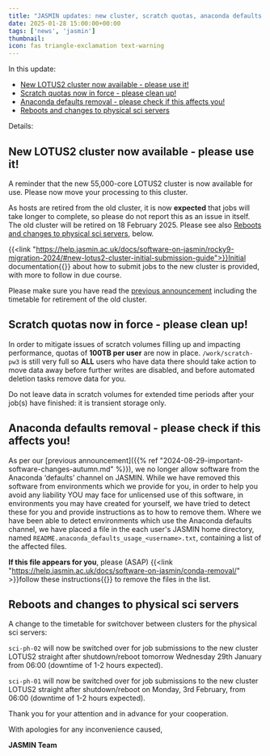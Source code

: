 ```yaml
---
title: "JASMIN updates: new cluster, scratch quotas, anaconda defaults removal"
date: 2025-01-28 15:00:00+00:00
tags: ['news', 'jasmin']
thumbnail: 
icon: fas triangle-exclamation text-warning
---
```



In this update:

- [New LOTUS2 cluster now available - please use it!](#new-lotus2-cluster-now-available---please-use-it)
- [Scratch quotas now in force - please clean up!](#scratch-quotas-now-in-force---please-clean-up)
- [Anaconda defaults removal - please check if this affects you!](#anaconda-defaults-removal---please-check-if-this-affects-you)
- [Reboots and changes to physical sci servers](#reboots-and-changes-to-physical-sci-servers)

Details:

## New LOTUS2 cluster now available - please use it!

A reminder that the new 55,000-core LOTUS2 cluster is now available for use. Please now move your processing to this cluster.

As hosts are retired from the old cluster, it is now **expected** that jobs will take longer to complete, so please do not report this as an issue in itself. The old cluster will be retired on 18 February 2025. Please see also [Reboots and changes to physical sci servers](#reboots-and-changes-to-physical-sci-servers), below.

{{<link "https://help.jasmin.ac.uk/docs/software-on-jasmin/rocky9-migration-2024/#new-lotus2-cluster-initial-submission-guide">}}Initial documentation{{</link>}} about how to submit jobs to the new cluster is provided, with more to follow in due course.

Please make sure you have read the [previous announcement](2025-01-15-jasmin-updates-new-cluster-and-maintenance-day) including the timetable for retirement of the old cluster.

## Scratch quotas now in force - please clean up!

In order to mitigate issues of scratch volumes filling up and impacting performance, quotas of **100TB per user** are now in place. `/work/scratch-pw3` is still very full so **ALL** users who have data there should take action to move data away before further writes are disabled, and before automated deletion tasks remove data for you.

Do not leave data in scratch volumes for extended time periods after your job(s) have finished: it is transient storage only.

## Anaconda defaults removal - please check if this affects you!

As per our [previous announcement]({{% ref "2024-08-29-important-software-changes-autumn.md" %}}), we no longer allow software from the Anaconda ‘defaults’ channel on JASMIN.
While we have removed this software from environments which we provide for you, in order to help you avoid any liability YOU may face for unlicensed use of this software, in environments you may have created for yourself, we have tried to detect these for you and provide instructions as to how to remove them. Where we have been able to detect environments which use the Anaconda defaults channel, we have placed a file in the each user's JASMIN home directory, named `README.anaconda_defaults_usage_<username>.txt`, containing a list of the affected files.

**If this file appears for you**, please (ASAP) {{<link "https://help.jasmin.ac.uk/docs/software-on-jasmin/conda-removal/" >}}follow these instructions{{</link>}} to remove the files in the list.

## Reboots and changes to physical sci servers

A change to the timetable for switchover between clusters for the physical sci servers:

`sci-ph-02` will now be switched over for job submissions to the new cluster LOTUS2 straight after shutdown/reboot tomorrow Wednesday 29th January from 06:00 (downtime of 1-2 hours expected).

`sci-ph-01` will now be switched over for job submissions to the new cluster LOTUS2 straight after shutdown/reboot on Monday, 3rd February, from 06:00 (downtime of 1-2 hours expected).

Thank you for your attention and in advance for your cooperation.

With apologies for any inconvenience caused,

**JASMIN Team**
